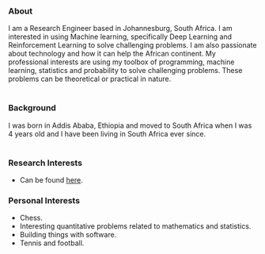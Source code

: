 ### About

I am a Research Engineer based in Johannesburg, South Africa. I am interested in using Machine learning, specifically Deep Learning and Reinforcement Learning to solve challenging problems. I am also passionate about technology and how it can help the African continent. My professional interests are using my toolbox of programming, machine learning, statistics and probability to solve challenging problems. These problems can be theoretical or practical in nature.
<br/> <br/>

### Background
I was born in Addis Ababa, Ethiopia and moved to South Africa when I was 4 years old and I have been living in South Africa ever since.
<br/> <br/>

### Research Interests
- Can be found [here](https://www.kaleabtessera.com/research).

### Personal Interests
- Chess.
- Interesting quantitative problems related to mathematics and statistics. 
- Building things with software. 
- Tennis and football. 
